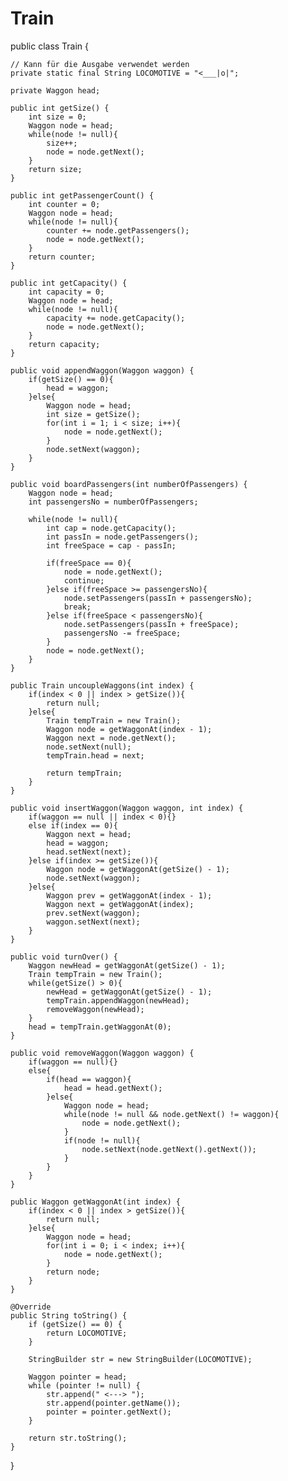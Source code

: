 # Train
public class Train {

	// Kann für die Ausgabe verwendet werden
	private static final String LOCOMOTIVE = "<___|o|";

	private Waggon head;

	public int getSize() {
		int size = 0;
		Waggon node = head;
		while(node != null){
			size++;
			node = node.getNext();
		}
		return size;
	}

	public int getPassengerCount() {
		int counter = 0;
		Waggon node = head;
		while(node != null){
			counter += node.getPassengers();
			node = node.getNext();
		}
		return counter;
	}

	public int getCapacity() {
		int capacity = 0;
		Waggon node = head;
		while(node != null){
			capacity += node.getCapacity();
			node = node.getNext();
		}
		return capacity;
	}

	public void appendWaggon(Waggon waggon) {
		if(getSize() == 0){
			head = waggon;
		}else{
			Waggon node = head;
			int size = getSize();
			for(int i = 1; i < size; i++){
				node = node.getNext();
			}
			node.setNext(waggon);
		}	
	}

	public void boardPassengers(int numberOfPassengers) {
		Waggon node = head;
		int passengersNo = numberOfPassengers;
		
		while(node != null){
			int cap = node.getCapacity();
			int passIn = node.getPassengers();
			int freeSpace = cap - passIn;
			
			if(freeSpace == 0){
				node = node.getNext();
				continue;
			}else if(freeSpace >= passengersNo){
				node.setPassengers(passIn + passengersNo);
				break;
			}else if(freeSpace < passengersNo){
				node.setPassengers(passIn + freeSpace);
				passengersNo -= freeSpace;
			}
			node = node.getNext();
		}
	}

	public Train uncoupleWaggons(int index) {
		if(index < 0 || index > getSize()){
			return null;
		}else{
			Train tempTrain = new Train();
			Waggon node = getWaggonAt(index - 1);
			Waggon next = node.getNext();
			node.setNext(null);
			tempTrain.head = next;
			
			return tempTrain;
		}
	}

	public void insertWaggon(Waggon waggon, int index) {
		if(waggon == null || index < 0){}
		else if(index == 0){
			Waggon next = head;
			head = waggon;
			head.setNext(next);
		}else if(index >= getSize()){
			Waggon node = getWaggonAt(getSize() - 1);
			node.setNext(waggon);
		}else{
			Waggon prev = getWaggonAt(index - 1);
			Waggon next = getWaggonAt(index);
			prev.setNext(waggon);
			waggon.setNext(next);
		}
	}

	public void turnOver() {
		Waggon newHead = getWaggonAt(getSize() - 1);
		Train tempTrain = new Train();
		while(getSize() > 0){
			newHead = getWaggonAt(getSize() - 1);
			tempTrain.appendWaggon(newHead);
			removeWaggon(newHead);
		}
		head = tempTrain.getWaggonAt(0);
	}

	public void removeWaggon(Waggon waggon) {
		if(waggon == null){}
		else{
			if(head == waggon){
				head = head.getNext();
			}else{
				Waggon node = head;
				while(node != null && node.getNext() != waggon){
					node = node.getNext();
				}
				if(node != null){
					node.setNext(node.getNext().getNext());
				}
			}
		}
	}

	public Waggon getWaggonAt(int index) {
		if(index < 0 || index > getSize()){
			return null;
		}else{
			Waggon node = head;
			for(int i = 0; i < index; i++){
				node = node.getNext();
			}
			return node;
		}
	}

	@Override
	public String toString() {
		if (getSize() == 0) {
			return LOCOMOTIVE;
		}

		StringBuilder str = new StringBuilder(LOCOMOTIVE);

		Waggon pointer = head;
		while (pointer != null) {
			str.append(" <---> ");
			str.append(pointer.getName());
			pointer = pointer.getNext();
		}

		return str.toString();
	}

}
